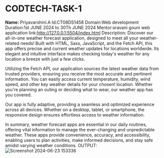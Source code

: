 # CODTECH-TASK-1
**Name:** Priyavarshini.A 
Id:CT08DS1458
Domain:Web development
Duration:1st JUNE 2024 to 30Th JUNE 2024
Mentor:sravani gouni
web application link:http://127.0.0.1:5504/index.html
Description:
Discover our all-in-one weather forecast application, designed to meet all your weather-related needs! Built with HTML, Sass, JavaScript, and the Fetch API, this app offers precise and current weather updates for locations worldwide. Its elegant and intuitive interface makes checking today's weather for any location a breeze with just a few clicks.

Utilizing the Fetch API, our application sources the latest weather data from trusted providers, ensuring you receive the most accurate and pertinent information. You can easily access current temperature, humidity, wind speed, and other key weather details for your chosen!
 location. Whether you're planning an outing or deciding what to wear, our weather app has you covered.

Our app is fully adaptive, providing a seamless and optimized experience across all devices. Whether on a desktop, tablet, or smartphone, the responsive design ensures effortless access to weather information.

In summary, weather forecast apps are essential in our daily routines, offering vital information to manage the ever-changing and unpredictable weather. These apps provide convenience, accuracy, and accessibility, enabling users to plan activities, make informed decisions, and stay safe amidst varying weather conditions.
OUTPUT:![Screenshot 2024-06-23 153336](https://github.com/aPriyavarshini/CODTECH-TASK-1/assets/146161676/e8da7092-72e0-4991-bd2c-c9de84388f6e)
